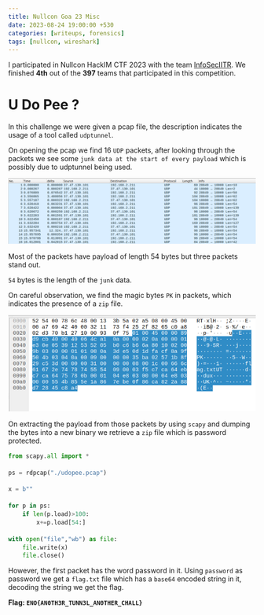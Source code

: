 ```yaml
---
title: Nullcon Goa 23 Misc
date: 2023-08-24 19:00:00 +530
categories: [writeups, forensics]
tags: [nullcon, wireshark]
---
```


I participated in Nullcon HackIM CTF 2023 with the team <a href="https://ctftime.org/team/16691/">InfoSecIITR</a>. We finished **4th** out of the **397** teams that participated in this competition.

# U Do Pee ?

In this challenge we were given a pcap file, the description indicates the usage of a tool called `udptunnel`.

On opening the pcap we find 16 `UDP` packets, after looking through the packets we see some `junk data at the start of every payload` which is possibly due to udptunnel being used.

![The packets sorted by time](/assets/images/udopee1.png "Packets in Wireshark")

Most of the packets have payload of length 54 bytes but three packets stand out.

`54` bytes is the length of the `junk` data.

On careful observation, we find the magic bytes `PK` in packets, which indicates the presence of a `zip` file.

![Packet 7](/assets/images/udopee2.png "flag.txt under PK magic bytes")

On extracting the payload from those packets by using `scapy` and dumping the bytes into a new binary we retrieve a `zip` file which is password protected.

```python
from scapy.all import *

ps = rdpcap("./udopee.pcap")

x = b""

for p in ps:
    if len(p.load)>100:
        x+=p.load[54:]

with open("file","wb") as file:
    file.write(x)
    file.close()
```

However, the first packet has the word password in it. Using `password` as password we get a `flag.txt` file which has a `base64` encoded string in it, decoding the string we get the flag.

**Flag: `ENO{AN0TH3R_TUNN3L_AN0THER_CHALL}`**

